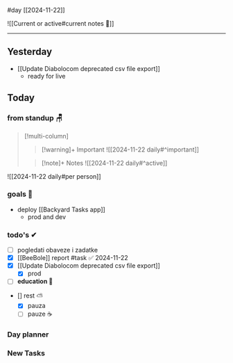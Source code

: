 #day
[[2024-11-22]]

![[Current or active#current notes 📓]]

---
## Yesterday
- [[Update Diabolocom deprecated csv file export]]
	- ready for live

## Today

### from standup 🪑

> [!multi-column]
>> [!warning]+ Important
>> ![[2024-11-22 daily#^important]]
>
>> [!note]+ Notes
>> ![[2024-11-22 daily#^active]]

![[2024-11-22 daily#per person]]

### goals 🏴
- deploy [[Backyard Tasks app]]
	- prod and dev

### todo's ✔
- [ ] pogledati  obaveze i zadatke
- [x] [[BeeBole]] report #task ✅ 2024-11-22
- [x] [[Update Diabolocom deprecated csv file export]] 
	- [x] prod
- [ ] **education 🎒**
- [] rest ⛅ 
	- [x] pauza 
	- [ ] pauze ☕ 

### Day planner

### New Tasks
